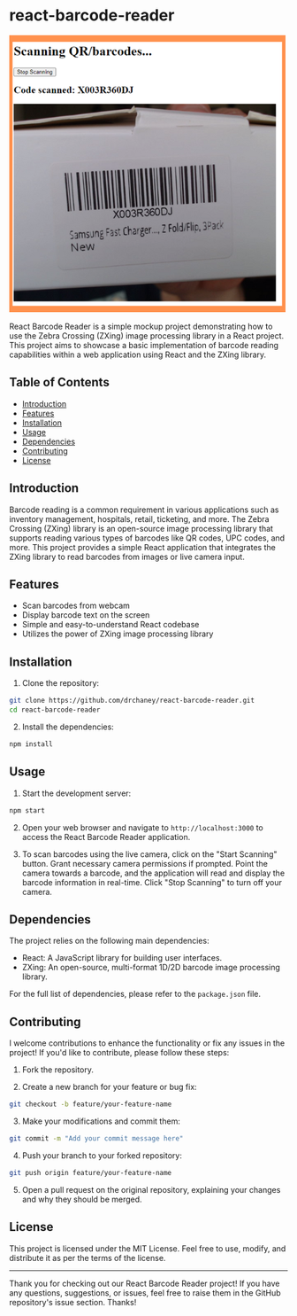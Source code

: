 # react-barcode-reader

![react-barcode-reader](screenshot.png)

React Barcode Reader is a simple mockup project demonstrating how to use the Zebra Crossing (ZXing) image processing library in a React project. This project aims to showcase a basic implementation of barcode reading capabilities within a web application using React and the ZXing library.

## Table of Contents

- [Introduction](#introduction)
- [Features](#features)
- [Installation](#installation)
- [Usage](#usage)
- [Dependencies](#dependencies)
- [Contributing](#contributing)
- [License](#license)

## Introduction

Barcode reading is a common requirement in various applications such as inventory management, hospitals, retail, ticketing, and more. The Zebra Crossing (ZXing) library is an open-source image processing library that supports reading various types of barcodes like QR codes, UPC codes, and more. This project provides a simple React application that integrates the ZXing library to read barcodes from images or live camera input.

## Features

- Scan barcodes from webcam
- Display barcode text on the screen
- Simple and easy-to-understand React codebase
- Utilizes the power of ZXing image processing library

## Installation

1. Clone the repository:

```bash
git clone https://github.com/drchaney/react-barcode-reader.git
cd react-barcode-reader
```

2. Install the dependencies:

```bash
npm install
```

## Usage

1. Start the development server:

```bash
npm start
```

2. Open your web browser and navigate to `http://localhost:3000` to access the React Barcode Reader application.

3. To scan barcodes using the live camera, click on the "Start Scanning" button. Grant necessary camera permissions if prompted. Point the camera towards a barcode, and the application will read and display the barcode information in real-time.  Click "Stop Scanning" to turn off your camera.

## Dependencies

The project relies on the following main dependencies:

- React: A JavaScript library for building user interfaces.
- ZXing: An open-source, multi-format 1D/2D barcode image processing library.

For the full list of dependencies, please refer to the `package.json` file.

## Contributing

I welcome contributions to enhance the functionality or fix any issues in the project! If you'd like to contribute, please follow these steps:

1. Fork the repository.

2. Create a new branch for your feature or bug fix:

```bash
git checkout -b feature/your-feature-name
```

3. Make your modifications and commit them:

```bash
git commit -m "Add your commit message here"
```

4. Push your branch to your forked repository:

```bash
git push origin feature/your-feature-name
```

5. Open a pull request on the original repository, explaining your changes and why they should be merged.

## License

This project is licensed under the MIT License. Feel free to use, modify, and distribute it as per the terms of the license.

---

Thank you for checking out our React Barcode Reader project! If you have any questions, suggestions, or issues, feel free to raise them in the GitHub repository's issue section. Thanks!
